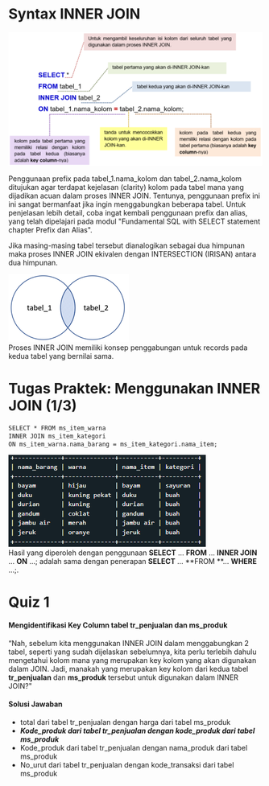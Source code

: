 # Syntax INNER JOIN

![syntax](inner_join.png)<br>

Penggunaan prefix pada tabel_1.nama_kolom dan tabel_2.nama_kolom ditujukan agar terdapat kejelasan (clarity) kolom pada tabel mana yang dijadikan acuan dalam proses INNER JOIN. Tentunya, penggunaan prefix ini ini sangat bermanfaat jika ingin menggabungkan beberapa tabel. Untuk penjelasan lebih detail, coba ingat kembali penggunaan prefix dan alias, yang telah dipelajari pada modul "Fundamental SQL with SELECT statement chapter Prefix dan Alias".<br>

Jika masing-masing tabel tersebut dianalogikan sebagai dua himpunan maka proses INNER JOIN ekivalen dengan INTERSECTION (IRISAN) antara dua himpunan.<br>

![irisan](irisan.png)<br>
Proses INNER JOIN memiliki konsep penggabungan untuk records pada kedua tabel yang bernilai sama.

# Tugas Praktek: Menggunakan INNER JOIN (1/3)

```
SELECT * FROM ms_item_warna
INNER JOIN ms_item_kategori
ON ms_item_warna.nama_barang = ms_item_kategori.nama_item;
```

![tabel](tabel_output1.png)<br>
Hasil yang diperoleh dengan penggunaan **SELECT** … **FROM** … **INNER JOIN** … **ON** …; adalah sama dengan penerapan **SELECT** … **FROM **… **WHERE** …;.

# Quiz 1

#### Mengidentifikasi Key Column tabel tr_penjualan dan ms_produk

“Nah, sebelum kita menggunakan INNER JOIN dalam menggabungkan 2 tabel, seperti yang sudah dijelaskan sebelumnya, kita perlu terlebih dahulu mengetahui kolom mana yang merupakan key kolom yang akan digunakan dalam JOIN. Jadi, manakah yang merupakan key kolom dari kedua tabel **tr_penjualan** dan **ms_produk** tersebut untuk digunakan dalam INNER JOIN?"<br>

#### Solusi Jawaban

- total dari tabel tr_penjualan dengan harga dari tabel ms_produk
- **_Kode_produk dari tabel tr_penjualan dengan kode_produk dari tabel ms_produk_**
- Kode_produk dari tabel tr_penjualan dengan nama_produk dari tabel ms_produk
- No_urut dari tabel tr_penjualan dengan kode_transaksi dari tabel ms_produk
